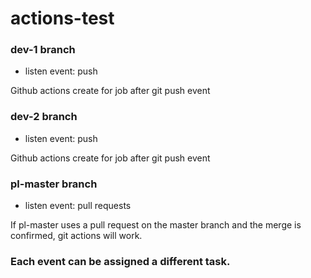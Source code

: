 # actions-test

### dev-1 branch
- listen event: push

Github actions create for job after git push event

### dev-2 branch
- listen event: push

Github actions create for job after git push event

### pl-master branch 
- listen event: pull requests

If pl-master uses a pull request on the master branch and the merge is confirmed, git actions will work.


### Each event can be assigned a different task.
